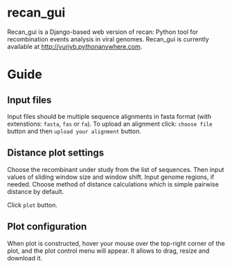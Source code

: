 # recan_gui
Recan_gui is a Django-based web version of recan: Python tool for recombination events analysis in viral genomes. Recan_gui is currently available at http://yuriyb.pythonanywhere.com.
# Guide
## Input files
Input files should be multiple sequence alignments in fasta format (with extenstions: `fasta`, `fas` or `fa`).
To upload an alignment click: `choose file` button and then `upload your alignment` button. 

## Distance plot settings
Choose the recombinant under study from the list of sequences. Then input values of sliding window size and window shift. Input genome regions, if needed. Choose method of distance calculations which is simple pairwise distance by default. 

Click `plot` button.

## Plot configuration
When plot is constructed, hover your mouse over the top-right corner of the plot, and the plot control menu will appear. It allows to drag, resize and download it.






